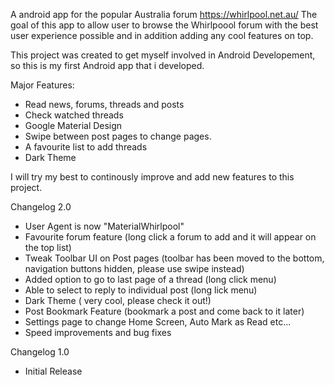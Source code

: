 A android app for the popular Australia forum https://whirlpool.net.au/
The goal of this app to allow user to browse the Whirlpoool forum with the best user experience possible and in addition adding any cool features on top.

This project was created to get myself involved in Android Developement, so this is my first Android app that i developed. 

Major Features:
- Read news, forums, threads and posts
- Check watched threads
- Google Material Design
- Swipe between post pages to change pages.
- A favourite list to add threads
- Dark Theme

I will try my best to continously improve and add new features to this project.

Changelog 2.0
- User Agent is now "MaterialWhirlpool"
- Favourite forum feature (long click a forum to add and it will appear on the top list)
- Tweak Toolbar UI on Post pages (toolbar has been moved to the bottom, navigation buttons hidden, please use swipe instead)
- Added option to go to last page of a thread (long click menu)
- Able to select to reply to individual post (long lick menu)
- Dark Theme ( very cool, please check it out!)
- Post Bookmark Feature (bookmark a post and come back to it later)
- Settings page to change Home Screen, Auto Mark as Read etc...
- Speed improvements and bug fixes

Changelog 1.0
- Initial Release
